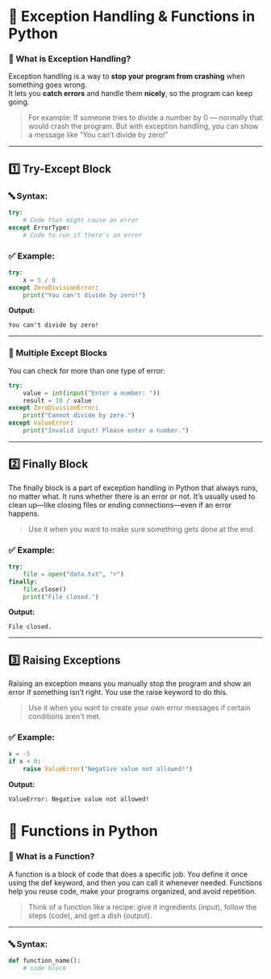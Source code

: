 # 🧠 Exception Handling & Functions in Python 
### 📘 What is Exception Handling?

Exception handling is a way to **stop your program from crashing** when something goes wrong.  
It lets you **catch errors** and handle them **nicely**, so the program can keep going.

> For example: If someone tries to divide a number by 0 — normally that would crash the program. But with exception handling, you can show a message like “You can’t divide by zero!”

---

## 1️⃣ Try-Except Block

### 🔤 Syntax:
```python
try:
    # Code that might cause an error
except ErrorType:
    # Code to run if there's an error
```

### ✅ Example:
```python
try:
    x = 5 / 0
except ZeroDivisionError:
    print("You can't divide by zero!")
```

**Output:**
```
You can't divide by zero!
```

---

### 🧱 Multiple Except Blocks

You can check for more than one type of error:

```python
try:
    value = int(input("Enter a number: "))
    result = 10 / value
except ZeroDivisionError:
    print("Cannot divide by zero.")
except ValueError:
    print("Invalid input! Please enter a number.")
```

---

## 2️⃣ Finally Block

The finally block is a part of exception handling in Python that always runs, no matter what.
It runs whether there is an error or not.
It’s usually used to clean up—like closing files or ending connections—even if an error happens.

> Use it when you want to make sure something gets done at the end.

### ✅ Example:
```python
try:
    file = open("data.txt", "r")
finally:
    file.close()
    print("File closed.")
```

**Output:**
```
File closed.
```

---

## 3️⃣ Raising Exceptions

Raising an exception means you manually stop the program and show an error if something isn’t right.
You use the raise keyword to do this.

> Use it when you want to create your own error messages if certain conditions aren't met.

### ✅ Example:
```python
x = -5
if x < 0:
    raise ValueError("Negative value not allowed!")
```

**Output:**
```
ValueError: Negative value not allowed!
```

# 🧩 Functions in Python


### 📘 What is a Function?

A function is a block of code that does a specific job.
You define it once using the def keyword, and then you can call it whenever needed.
Functions help you reuse code, make your programs organized, and avoid repetition.

> Think of a function like a recipe: give it ingredients (input), follow the steps (code), and get a dish (output).

---

### 🔤 Syntax:
```python
def function_name():
    # code block
```
